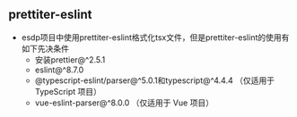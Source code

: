## prettiter-eslint
- esdp项目中使用prettiter-eslint格式化tsx文件，但是prettiter-eslint的使用有如下先决条件
  - 安装prettier@^2.5.1
  - eslint@^8.7.0
  - @typescript-eslint/parser@^5.0.1和typescript@^4.4.4 （仅适用于 TypeScript 项目）
  - vue-eslint-parser@^8.0.0 （仅适用于 Vue 项目）